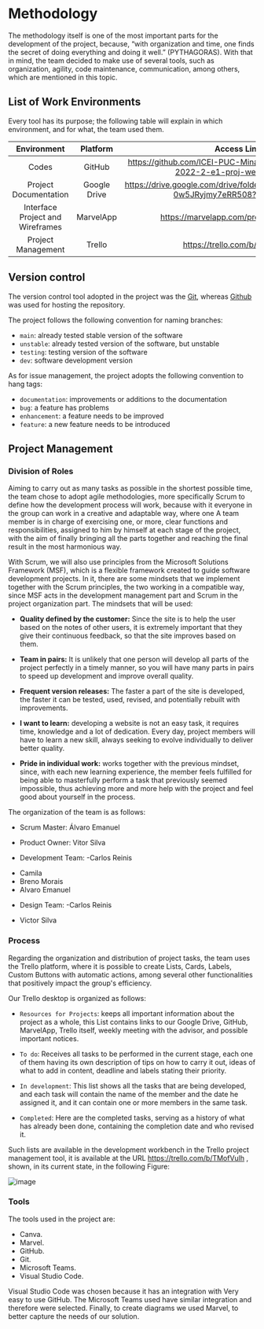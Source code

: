 
# Methodology

The methodology itself is one of the most important parts for the development of the project, because, “with organization and time, one finds the secret of doing everything and doing it well.” (PYTHAGORAS). With that in mind, the team decided to make use of several tools, such as organization, agility, code maintenance, communication, among others, which are mentioned in this topic.

## List of Work Environments
Every tool has its purpose; the following table will explain in which environment, and for what, the team used them.

| Environment | Platform | Access Link |
|:----------------------------------:|:------------:|:------------------------------------------------------------------------------------:|
|     Codes    |    GitHub    | https://github.com/ICEI-PUC-Minas-PMV-ADS/pmv-ads-2022-2-e1-proj-web-t4-filmes       |
|        Project Documentation       | Google Drive | https://drive.google.com/drive/folders/1POynLcQ6bOiBFRq-0w5JRyjmy7eRR508?usp=sharing |
| Interface Project and  Wireframes |   MarvelApp  | https://marvelapp.com/prototype/71i5fe5                               |
|      Project Management      |    Trello    | https://trello.com/b/TMofVulh                                                        |


## Version control

The version control tool adopted in the project was the
[Git](https://git-scm.com/), whereas [Github](https://github.com)
was used for hosting the repository.

The project follows the following convention for naming branches:


- `main`: already tested stable version of the software
- `unstable`: already tested version of the software, but unstable
- `testing`: testing version of the software
- `dev`: software development version

As for issue management, the project adopts the following convention to
hang tags:

- `documentation`: improvements or additions to the documentation
- `bug`: a feature has problems
- `enhancement`: a feature needs to be improved
- `feature`: a new feature needs to be introduced

## Project Management

### Division of Roles
Aiming to carry out as many tasks as possible in the shortest possible time, the team chose to adopt agile methodologies, more specifically Scrum to define how the development process will work, because with it everyone in the group can work in a creative and adaptable way, where one A team member is in charge of exercising one, or more, clear functions and responsibilities, assigned to him by himself at each stage of the project, with the aim of finally bringing all the parts together and reaching the final result in the most harmonious way.

With Scrum, we will also use principles from the Microsoft Solutions Framework (MSF), which is a flexible framework created to guide software development projects. In it, there are some mindsets that we implement together with the Scrum principles, the two working in a compatible way, since MSF acts in the development management part and Scrum in the project organization part. The mindsets that will be used:

+ **Quality defined by the customer:** Since the site is to help the user based on the notes of other users, it is extremely important that they give their continuous feedback, so that the site improves based on them.


+ **Team in pairs:** It is unlikely that one person will develop all parts of the project perfectly in a timely manner, so you will have many parts in pairs to speed up development and improve overall quality.


+ **Frequent version releases:** The faster a part of the site is developed, the faster it can be tested, used, revised, and potentially rebuilt with improvements.


+ **I want to learn:** developing a website is not an easy task, it requires time, knowledge and a lot of dedication. Every day, project members will have to learn a new skill, always seeking to evolve individually to deliver better quality.


+ **Pride in individual work:** works together with the previous mindset, since, with each new learning experience, the member feels fulfilled for being able to masterfully perform a task that previously seemed impossible, thus achieving more and more help with the project and feel good about yourself in the process.

The organization of the team is as follows:

+ Scrum Master: Álvaro Emanuel
+ Product Owner: Vitor Silva

+ Development Team:
-Carlos Reinis
- Camila
- Breno Morais
- Alvaro Emanuel
+ Design Team:
-Carlos Reinis
- Victor Silva

### Process

Regarding the organization and distribution of project tasks, the team uses the Trello platform, where it is possible to create Lists, Cards, Labels, Custom Buttons with automatic actions, among several other functionalities that positively impact the group's efficiency.

Our Trello desktop is organized as follows:

- `Resources for Projects`: keeps all important information about the project as a whole, this List contains links to our Google Drive, GitHub, MarvelApp, Trello itself, weekly meeting with the advisor, and possible important notices.

- `To do`: Receives all tasks to be performed in the current stage, each one of them having its own description of tips on how to carry it out, ideas of what to add in content, deadline and labels stating their priority.

- `In development`: This list shows all the tasks that are being developed, and each task will contain the name of the member and the date he assigned it, and it can contain one or more members in the same task.

- `Completed`: Here are the completed tasks, serving as a history of what has already been done, containing the completion date and who revised it.

Such lists are available in the development workbench in the Trello project management tool, it is available at the URL https://trello.com/b/TMofVulh , shown, in its current state, in the following Figure:

![image](https://user-images.githubusercontent.com/13721147/194719101-4c26ae40-c914-482b-8886-ace95e273b20.png)

### Tools

The tools used in the project are:

- Canva.
- Marvel.
- GitHub.
- Git.
- Microsoft Teams.
- Visual Studio Code.

Visual Studio Code was chosen because it has an integration with
Very easy to use GitHub. The Microsoft Teams used have
similar integration and therefore were selected. Finally, to create
diagrams we used Marvel, to better capture the
needs of our solution.
